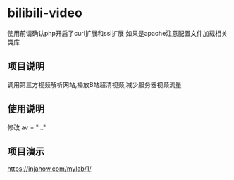 # bilibili-video

使用前请确认php开启了curl扩展和ssl扩展
如果是apache注意配置文件加载相关类库

## 项目说明
调用第三方视频解析网站,播放B站超清视频,减少服务器视频流量

## 使用说明
修改 av = "..."

## 项目演示
https://injahow.com/mylab/1/
